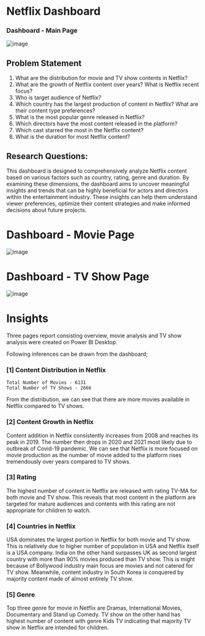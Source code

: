 # Netflix Dashboard

### Dashboard - Main Page
![image](https://github.com/user-attachments/assets/1b25d7f5-9499-41fb-b943-5efe336e1817)

## Problem Statement

1. What are the distribution for movie and TV show contents in Netflix?
2. What are the growth of Netflix content over years? What is Netflix recent focus?
3. Who is target audience of Netflix?
4. Which country has the largest production of content in Netflix? What are their content type preferences?
5. What is the most popular genre released in Netflix?
6. Which directors have the most content released in the platform?
7. Which cast starred the most in the Netflix content?
8. What is the duration for most Netflix content?


## Research Questions:

This dashboard is designed to comprehensively analyze Netflix content based on various factors such as country, rating, genre and duration. By examining these dimensions, the dashboard aims to uncover meaningful insights and trends that can be highly beneficial for actors and directors within the entertainment industry. These insights can help them understand viewer preferences, optimize their content strategies and make informed decisions about future projects.

# Dashboard - Movie Page

![image](https://github.com/user-attachments/assets/e0cc3edb-cc37-4348-9277-4a132375002d)

 
 # Dashboard - TV Show Page

 
![image](https://github.com/user-attachments/assets/4ac813f4-8d98-46f6-9476-fbb509e852fe)

# Insights

Three pages report consisting overview, movie analysis and TV show analysis were created on Power BI Desktop.

Following inferences can be drawn from the dashboard;

### [1] Content Distribution in Netflix
    Total Number of Movies - 6131
    Total Number of TV Shows - 2666

   From the distribution, we can see that there are more movies available in Netflix compared to TV shows.

### [2] Content Growth in Netflix 
   Content addition in Netflix consistently increases from 2008 and reaches its peak in 2019. The number then drops in 2020 and 2021 most likely due to outbreak of Covid-19 pandemic. We can see that Netflix is 
   more focused on movie production as the number of movie added to the platform rises tremendously over years compared to TV shows.
    
### [3] Rating 
   The highest number of content in Netflix are released with rating TV-MA for both movie and TV show. This reveals that most content in the platform are targeted for mature audiences and contents with this 
   rating are not appropriate for children to watch.

 ### [4] Countries in Netflix
   USA dominates the largest portion in Netflix for both movie and TV show. This is relatively due to higher number of population in USA and Netflix itself is a USA company. India on the other hand surpasses UK      as second largest country with more than 90% movies produced than TV show. This is might because of Bollywood industry main focus are movies and not catered for TV show. Meanwhile, content industry in South 
   Korea is conquered by majority content made of almost entirely TV show.

 ### [5] Genre 
   Top three genre for movie in Netflix are Dramas, International Movies, Documentary and Stand up Comedy. TV show on the other hand has highest number of content with genre Kids TV indicating that majority TV 
   show in Netflix are intended for children.

